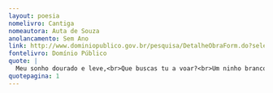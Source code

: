 ```yaml
---
layout: poesia
nomelivro: Cantiga
nomeautora: Auta de Souza
anolancamento: Sem Ano
link: http://www.dominiopublico.gov.br/pesquisa/DetalheObraForm.do?select_action=&co_obra=81691
fontelivro: Domínio Público
quote: |
  Meu sonho dourado e leve,<br>Que buscas tu a voar?<br>Um ninho branco de neve<br>Onde me deixem cantar.
quotepagina: 1
---
```


